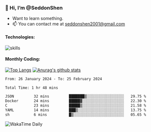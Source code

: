 ### 👋 Hi, I’m @SeddonShen
- Want to learn something.
- 📫 You can contact me at seddonshen2001@gmail.com

#### Technologies:

![skills](https://skillicons.dev/icons?i=scala,js,html,css,bootstrap,jquery,c,cpp,cloudflare,django,docker,flask,git,github,githubactions,linux,latex,mysql,nodejs,ps,php,pr,py,raspberrypi,redis,unreal,v,vscode,vue,bash)

#### Monthly Coding:
[![Top Langs](https://github-readme-stats.vercel.app/api/top-langs?username=seddonshen&show_icons=true&locale=en&layout=compact&hide=html&langs_count=8)](https://github.com/SeddonShen/)
[![Anurag's github stats](https://github-readme-stats.vercel.app/api?username=SeddonShen&count_private=true&show_icons=true)](https://github.com/anuraghazra/github-readme-stats)
<!--START_SECTION:waka-->

```txt
From: 26 January 2024 - To: 25 February 2024

Total Time: 1 hr 48 mins

JSON         32 mins         ███████▒░░░░░░░░░░░░░░░░░   29.75 %
Docker       24 mins         █████▓░░░░░░░░░░░░░░░░░░░   22.30 %
C            23 mins         █████▒░░░░░░░░░░░░░░░░░░░   21.58 %
YAML         14 mins         ███▒░░░░░░░░░░░░░░░░░░░░░   13.75 %
sh           6 mins          █▒░░░░░░░░░░░░░░░░░░░░░░░   05.65 %
```

<!--END_SECTION:waka-->

![WakaTime Daily](https://wakatime.com/share/@seddon2001/61a7e342-5f12-4fea-bf92-1fac161e97d6.svg)
<!---
SeddonShen/SeddonShen is a ✨ special ✨ repository because its `README.md` (this file) appears on your GitHub profile.
You can click the Preview link to take a look at your changes.
--->
